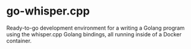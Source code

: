 # go-whisper.cpp
Ready-to-go development environment for a writing a Golang program using the whisper.cpp Golang bindings, all running inside of a Docker container.
